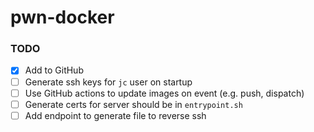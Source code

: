 # pwn-docker

### TODO

- [x] Add to GitHub
- [ ] Generate ssh keys for `jc` user on startup
- [ ] Use GitHub actions to update images on event (e.g. push, dispatch)
- [ ] Generate certs for server should be in `entrypoint.sh`
- [ ] Add endpoint to generate file to reverse ssh
